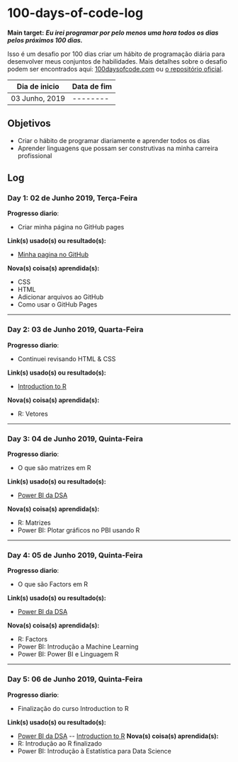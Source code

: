 # 100-days-of-code-log

**Main target:** ***Eu irei programar por pelo menos uma hora todos os dias pelos próximos 100 dias.***


Isso é um desafio por 100 dias criar um hábito de programação diária para desenvolver meus conjuntos de habilidades. 
 Mais detalhes sobre o desafio podem ser encontrados aqui: [100daysofcode.com](http://100daysofcode.com/ "100daysofcode.com") ou [o repositório oficial](https://github.com/Kallaway/100-days-of-code "o repositório oficial").

|  Dia de inicio | Data de fim |
| ------------ | ------------ |
| 03 Junho, 2019 | --------|



## Objetivos
- Criar o hábito de programar diariamente e aprender todos os dias
- Aprender linguagens que possam ser construtivas na minha carreira profissional



## Log

### Day 1: 02 de Junho 2019, Terça-Feira

**Progresso diario**: 
- Criar minha página no GitHub pages


**Link(s) usado(s) ou resultado(s):** 
- [Minha pagina no GitHub](https://mrncstt.github.io/ "Minha pagina no GitHub")

**Nova(s) coisa(s) aprendida(s):** 
- CSS
- HTML
- Adicionar arquivos ao GitHub
- Como usar o GitHub Pages



------------

### Day 2: 03 de Junho 2019, Quarta-Feira

**Progresso diario**: 
- Continuei revisando HTML & CSS

**Link(s) usado(s) ou resultado(s):** 
- [Introduction to R](https://www.datacamp.com/courses/free-introduction-to-r "Introduction to R")

**Nova(s) coisa(s) aprendida(s):** 
- R: Vetores

------------
### Day 3: 04 de Junho 2019, Quinta-Feira

**Progresso diario**: 
- O que são matrizes em R

**Link(s) usado(s) ou resultado(s):** 
- [Power BI da DSA](https://www.datascienceacademy.com.br/ "Power BI da DSA")

**Nova(s) coisa(s) aprendida(s):** 
- R: Matrizes
- Power BI: Plotar gráficos no PBI usando R

------------
### Day 4: 05 de Junho 2019, Quinta-Feira

**Progresso diario**: 
- O que são Factors em R

**Link(s) usado(s) ou resultado(s):** 
- [Power BI da DSA](https://www.datascienceacademy.com.br/ "Power BI da DSA")

**Nova(s) coisa(s) aprendida(s):** 
- R: Factors
- Power BI: Introdução a Machine Learning
- Power BI: Power BI e Linguagem R

------------
### Day 5: 06 de Junho 2019, Quinta-Feira

**Progresso diario**: 
- Finalização do curso Introduction to R

**Link(s) usado(s) ou resultado(s):** 
- [Power BI da DSA](https://www.datascienceacademy.com.br/ "Power BI da DSA")
-- [Introduction to R](https://www.datacamp.com/courses/free-introduction-to-r "Introduction to R")
**Nova(s) coisa(s) aprendida(s):** 
- R: Introdução ao R finalizado
- Power BI: Introdução à Estatística para Data Science

